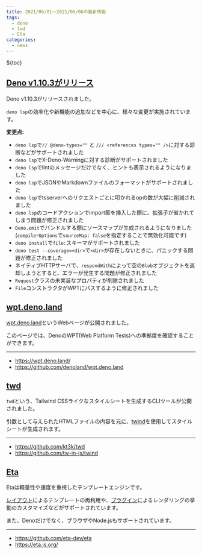 ```yaml
---
title: 2021/06/01〜2021/06/06の最新情報
tags:
  - deno
  - twd
  - Eta
categories:
  - news
---
```


${toc}

## [Deno v1.10.3がリリース](https://github.com/denoland/deno/releases/tag/v1.10.3)

Deno v1.10.3がリリースされました。

`deno lsp`の効率化や新機能の追加などを中心に、様々な変更が実施されています。

**変更点:**

- `deno lsp`で`// @deno-types=""` と `/// <references types="" />`に対する診断などがサポートされました
- `deno lsp`でX-Deno-Warningに対する診断がサポートされました
- `deno lsp`でlintのメッセージだけでなく、ヒントも表示されるようになりました
- `deno lsp`でJSONやMarkdownファイルのフォーマットがサポートされました
- `deno lsp`でtsserverへのリクエストごとに叩かれるopの数が大幅に削減されました
- `deno lsp`のコードアクションでimport節を挿入した際に、拡張子が省かれてしまう問題が修正されました
- `Deno.emit`でバンドルする際にソースマップが生成されるようになりました (`compilerOptions`で`sourceMap: false`を指定することで無効化可能です)
- `deno install`で`file:`スキーマがサポートされました
- `deno test --coverage=<dir>`で`<dir>`が存在しないときに、パニックする問題が修正されました
- ネイティブHTTPサーバで、`respondWith`によって空の`Blob`オブジェクトを返却しようとすると、エラーが発生する問題が修正されました
- `Request`クラスの未実装なプロパティが削除されました
- `File`コンストラクタがWPTにパスするように修正されました

## [wpt.deno.land](https://wpt.deno.land/)

[wpt.deno.land](https://wpt.deno.land/)というWebページが公開されました。

このページでは、DenoのWPT(Web Platform Tests)への準拠度を確認することができます。

---

- https://wpt.deno.land/
- https://github.com/denoland/wpt.deno.land

## [twd](https://github.com/kt3k/twd)

`twd`という、Tailwind CSSライクなスタイルシートを生成するCLIツールが公開されました。

引数として与えられたHTMLファイルの内容を元に、[twind](https://github.com/tw-in-js/twind)を使用してスタイルシートが生成されます。

---

- https://github.com/kt3k/twd
- https://github.com/tw-in-js/twind

## [Eta](https://github.com/eta-dev/eta)

Etaは軽量性や速度を重視したテンプレートエンジンです。

[レイアウト](https://eta.js.org/docs/learn/layouts)によるテンプレートの再利用や、[プラグイン](https://eta.js.org/docs/learn/plugins)によるレンダリングの挙動のカスタマイズなどがサポートされています。

また、Denoだけでなく、ブラウザやNode.jsもサポートされています。

---

- https://github.com/eta-dev/eta
- https://eta.js.org/
